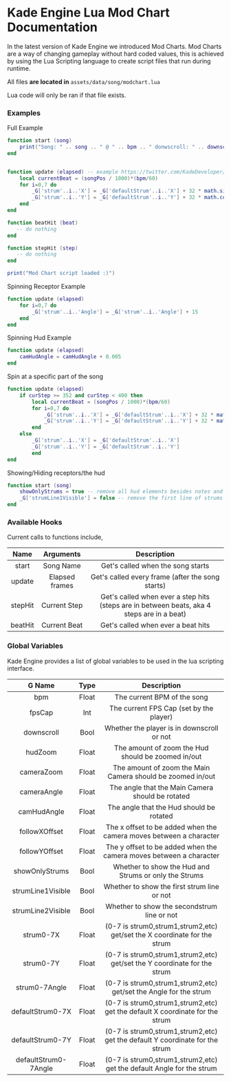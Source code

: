 # Kade Engine Lua Mod Chart Documentation

In the latest version of Kade Engine we introduced Mod Charts. Mod Charts are a way of changing gameplay without hard coded values, this is achieved by using the Lua Scripting language to create script files that run during runtime.

All files **are located in** `assets/data/song/modchart.lua`

Lua code will only be ran if that file exists.



### Examples

Full Example

```lua
function start (song)
	print("Song: " .. song .. " @ " .. bpm .. " donwscroll: " .. downscroll)
end


function update (elapsed) -- example https://twitter.com/KadeDeveloper/status/1382178179184422918
	local currentBeat = (songPos / 1000)*(bpm/60)
	for i=0,7 do
		_G['strum'..i..'X'] = _G['defaultStrum'..i..'X'] + 32 * math.sin((currentBeat + i*0.25) * math.pi)
		_G['strum'..i..'Y'] = _G['defaultStrum'..i..'Y'] + 32 * math.cos((currentBeat + i*0.25) * math.pi)
	end
end

function beatHit (beat)
   -- do nothing
end

function stepHit (step)
   -- do nothing
end

print("Mod Chart script loaded :)")
```

Spinning Receptor Example

```lua
function update (elapsed)
	for i=0,7 do
		_G['strum'..i..'Angle'] = _G['strum'..i..'Angle'] + 15
	end
end
```

Spinning Hud Example

```lua
function update (elapsed)
	camHudAngle = camHudAngle + 0.005
end
```

Spin at a specific part of the song

```lua
function update (elapsed)
	if curStep >= 352 and curStep < 400 then
		local currentBeat = (songPos / 1000)*(bpm/60)
		for i=0,7 do
			_G['strum'..i..'X'] = _G['defaultStrum'..i..'X'] + 32 * math.sin((currentBeat + i*0.25) * math.pi)
			_G['strum'..i..'Y'] = _G['defaultStrum'..i..'Y'] + 32 * math.cos((currentBeat + i*0.25) * math.pi)
		end
	else
		_G['strum'..i..'X'] = _G['defaultStrum'..i..'X']
		_G['strum'..i..'Y'] = _G['defaultStrum'..i..'Y']
    	end
end
```

Showing/Hiding receptors/the hud

```lua
function start (song)
    showOnlyStrums = true -- remove all hud elements besides notes and strums
    _G['strumLine1Visible'] = false -- remove the first line of strums (the ai notes)
end
```



### Available Hooks

Current calls to functions include,

|  Name   |   Arguments    |                         Description                          |
| :-----: | :------------: | :----------------------------------------------------------: |
|  start  |   Song Name    |              Get's called when the song starts               |
| update  | Elapsed frames |       Get's called every frame (after the song starts)       |
| stepHit |  Current Step  | Get's called when ever a step hits (steps are in between beats, aka 4 steps are in a beat) |
| beatHit |  Current Beat  |              Get's called when ever a beat hits              |



### Global Variables

Kade Engine provides a list of global variables to be used in the lua scripting interface.

|        G Name        | Type  |                         Description                          |
| :------------------: | :---: | :----------------------------------------------------------: |
|         bpm          | Float |                 The current BPM of the song                  |
|        fpsCap        |  Int  |           The current FPS Cap (set by the player)            |
|      downscroll      | Bool  |          Whether the player is in downscroll or not          |
|       hudZoom        | Float |      The amount of zoom the Hud should be zoomed in/out      |
|      cameraZoom      | Float |  The amount of zoom the Main Camera should be zoomed in/out  |
|     cameraAngle      | Float |       The angle that the Main Camera should be rotated       |
|     camHudAngle      | Float |           The angle that the Hud should be rotated           |
|    followXOffset     | Float | The x offset to be added when the camera moves between a character |
|    followYOffset     | Float | The y offset to be added when the camera moves between a character |
|    showOnlyStrums    | Bool  |    Whether to show the Hud and Strums or only the Strums     |
|  strumLine1Visible   | Bool  |         Whether to show the first strum line or not          |
|  strumLine2Visible   | Bool  |         Whether to show the secondstrum line or not          |
|      strum0-7X       | Float | (0-7 is strum0,strum1,strum2,etc) get/set the X coordinate for the strum |
|      strum0-7Y       | Float | (0-7 is strum0,strum1,strum2,etc) get/set the Y coordinate for the strum |
|    strum0-7Angle     | Float | (0-7 is strum0,strum1,strum2,etc) get/set the Angle for the strum |
|   defaultStrum0-7X   | Float | (0-7 is strum0,strum1,strum2,etc) get the default X coordinate for the strum |
|   defaultStrum0-7Y   | Float | (0-7 is strum0,strum1,strum2,etc) get the default Y coordinate for the strum |
| defaultStrum0-7Angle | Float | (0-7 is strum0,strum1,strum2,etc) get the default Angle for the strum |

